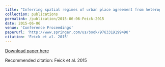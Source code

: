 ```yaml
---
title: "Inferring spatial regimes of urban place agreement from heterogeneous user-generated content."
collection: publications
permalink: /publication/2015-06-06-Feick-2015
date: 2015-06-06
venue: 'Conference Proceedings'
paperurl: 'http://www.springer.com/us/book/9783319199498'
citation: 'Feick et al. 2015'
---
```


<a href='http://www.springer.com/us/book/9783319199498'>Download paper here</a>

Recommended citation: Feick et al. 2015